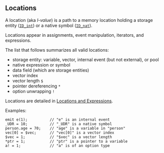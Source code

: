 ## Locations

A location (aka *l-value*) is a path to a memory location holding a storage
entity ([`ID_int`](../lexical_rules/#identifiers)) or a native symbol
([`ID_nat`](../lexical_rules/#identifiers)).

Locations appear in assignments, event manipulation, iterators, and
expressions.

The list that follows summarizes all valid locations:

- storage entity: variable, vector, internal event (but not external), or pool
- native expression or symbol
- data field (which are storage entities)
- vector index
- vector length `$`
- pointer dereferencing `*`
- option unwrapping `!`

Locations are detailed in [Locations and Expressions](../expressions/#locations-expressions).

Examples:

```ceu
emit e(1);          // "e" is an internal event
_UDR = 10;          // "_UDR" is a native symbol
person.age = 70;    // "age" is a variable in "person"
vec[0] = $vec;      // "vec[0]" is a vector index
$vec = 1;           // "$vec" is a vector length
*ptr = 1;           // "ptr" is a pointer to a variable
a! = 1;             // "a" is of an option type
```
